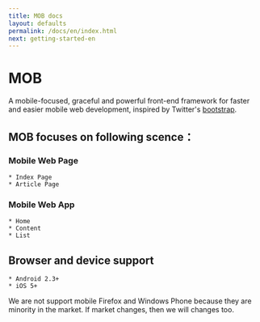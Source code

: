 ```yaml
---
title: MOB docs
layout: defaults
permalink: /docs/en/index.html
next: getting-started-en
---
```

# MOB
A mobile-focused, graceful and powerful front-end framework for faster and easier mobile web development, inspired by Twitter's <a href="http://twitter.github.com/bootstrap/">bootstrap</a>.

## MOB focuses on following scence：

### Mobile Web Page

    * Index Page
    * Article Page

### Mobile Web App

    * Home
    * Content
    * List

## Browser and device support
    
    * Android 2.3+
    * iOS 5+

We are not support mobile Firefox and Windows Phone because they are minority in the market. If market changes, then we will changes too.
